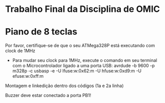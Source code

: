 # Trabalho Final da Disciplina de OMIC
# Piano de 8 teclas

Por favor, certifique-se de que o seu ATMega328P está executando com clock de 1MHz
  - Para mudar seu clock para 1MHz, execute o comando em seu terminal com o Microcontrolador ligado a uma porta USB:
    avrdude -b 9600 -p m328p -c usbasp -e -U lfuse:w:0x62:m -U hfuse:w:0xd9:m -U efuse:w:0xff:m

Montagem e linkedição dentro dos códigos (1a e 2a linha)

Buzzer deve estar conectado a porta PB1!
